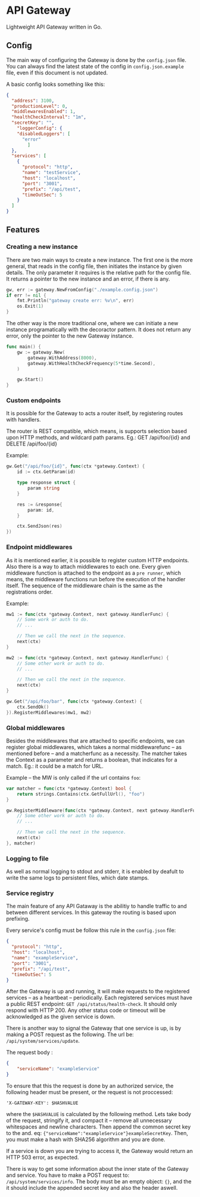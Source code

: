 # API Gateway

Lightweight API Gateway written in Go.

## Config

The main way of configuring the Gateway is done by the `config.json` file. You can always find the latest state of the config in `config.json.example` file, even if this document is not updated.

A basic config looks something like this:
```json
{
  "address": 3100,
  "productionLevel": 0,
  "middlewaresEnabled": 1,
  "healthCheckInterval": "1m",
  "secretKey": "",
	"loggerConfig": {
    "disabledLoggers": [
      "error"
		]
  },
  "services": [
    {
      "protocol": "http",
      "name": "testService",
      "host": "localhost",
      "port": "3001",
      "prefix": "/api/test",
      "timeOutSec": 5
    }
  ]
}
```

## Features

### Creating a new instance

There are two main ways to create a new instance. The first one is the more general, that reads in the config file, then initiates the instance by given details. The only parameter it requires is the relative path for the config file. It returns a pointer to the new instance and an error, if there is any.

```go
gw, err := gateway.NewFromConfig("./example.config.json")
if err != nil {
	fmt.Println("gateway create err: %v\n", err)
	os.Exit(1)
}
```

The other way is the more traditional one, where we can initiate a new instance programatically with the decoractor pattern. It does not return any error, only the pointer to the new Gateway instance.

```go
func main() {
	gw := gateway.New(
		gateway.WithAddress(8000),
		gateway.WithHealthCheckFrequency(5*time.Second),
	)

	gw.Start()
}
```

### Custom endpoints

It is possible for the Gateway to acts a router itself, by registering routes with handlers. 

The router is REST compatible, which means, is supports selection based upon HTTP methods, and wildcard path params. Eg.: GET /api/foo/{id} and DELETE /api/foo/{id}

Example:

```go
gw.Get("/api/foo/{id}", func(ctx *gateway.Context) {
	id := ctx.GetParam(id)

	type response struct {
		param string
	}

	res := &response{
		param: id,
	}

	ctx.SendJson(res)
})

```

### Endpoint middlewares

As it is mentioned earlier, it is possible to register custom HTTP endpoints. Also there is a way to attach middlewares to each one. Every given middleware function is attached to the endpoint as a `pre runner`, which means, the middleware functions run before the execution of the handler itself. The sequence of the middleware chain is the same as the registrations order.

Example:
```go
mw1 := func(ctx *gateway.Context, next gateway.HandlerFunc) {
	// Some work or auth to do.
	// ...

	// Then we call the next in the sequence.
	next(ctx)
}

mw2 := func(ctx *gateway.Context, next gateway.HandlerFunc) {
	// Some other work or auth to do.
	// ...

	// Then we call the next in the sequence.
	next(ctx)
}

gw.Get("/api/foo/bar", func(ctx *gateway.Context) {
	ctx.SendOk()
}).RegisterMiddlewares(mw1, mw2)
```

### Global middlewares

Besides the middlewares that are attached to specific endpoints, we can register global middlewares, which takes a normal middlewarefunc – as mentioned before – and a matcherfunc as a necessity. The matcher takes the Context as a parameter and returns a boolean, that indicates for a match. Eg.: it could be a match for URL.

Example – the MW is only called if the url contains `foo`:

```go
var matcher = func(ctx *gateway.Context) bool {
	return strings.Contains(ctx.GetFullUrl(), "foo")
}

gw.RegisterMiddleware(func(ctx *gateway.Context, next gateway.HandlerFunc) {
	// Some other work or auth to do.
	// ...

	// Then we call the next in the sequence.
	next(ctx)
}, matcher)
```

### Logging to file 

As well as normal logging to stdout and stderr, it is enabled by deafult to write the same logs to persistent files, which date stamps.

### Service registry

The main feature of any API Gataway is the abilitiy to handle traffic to and between different services. In this gateway the routing is based upon prefixing.

Every service's config must be follow this rule in the `config.json` file:

```json
{
  "protocol": "http",
  "host": "localhost",
  "name": "exampleService",
  "port": "3001",
  "prefix": "/api/test",
  "timeOutSec": 5
}
```

After the Gateway is up and running, it will make requests to the registered services – as a heartbeat – periodically. Each registered services must have a public REST endpoint: `GET /api/status/health-check`. It should only respond with HTTP 200. Any other status code or timeout will be acknowledged as the given service is down.

There is another way to signal the Gateway that one service is up, is by making a POST request as the following. The url be: `/api/system/services/update`.

The request body :
```json
{
	"serviceName": "exampleService"
}
```

To ensure that this the request is done by an authorized service, the following header must be present, or the request is not proccessed:

```plain
'X-GATEWAY-KEY': $HASHVALUE
```

where the `$HASHVALUE` is calculated by the following method. Lets take body of the request, stringify it, and compact it – remove all unnecessary whitespaces and newline characters. Then append the common secret key to the and. eq: `{"serviceName":"exampleService"}exampleSecretKey`. Then, you must make a hash with SHA256 algorithm and you are done.

If a service is down you are trying to access it, the Gateway would return an HTTP 503 error, as expected.

There is way to get some information about the inner state of the Gateway and service. You have to make a POST request to: `/api/system/services/info`. The body must be an empty object: `{}`, and the it should include the appended secret key and also the header aswell.
